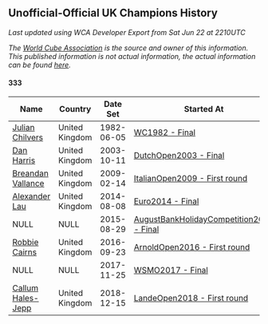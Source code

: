 ## Unofficial-Official UK Champions History

*Last updated using WCA Developer Export from Sat Jun 22 at 2210UTC*

*The [World Cube Association](https://www.worldcubeassociation.org) is the source and owner of this information. This published information is not actual information, the actual information can be found [here](https://www.worldcubeassociation.org/results).*

#### 333

|Name|Country|Date Set|Started At|Ended At|Days Held|  
|--|--|--|--|--|--|  
|[Julian Chilvers](https://www.worldcubeassociation.org/persons/1982CHIL01)|United Kingdom|1982-06-05|[WC1982 - Final](https://www.worldcubeassociation.org/competitions/WC1982/results/all#e333_f)|1 year after [WC1982](https://www.worldcubeassociation.org/competitions/WC1982/results/all#e333_f)|365|  
|[Dan Harris](https://www.worldcubeassociation.org/persons/2003HARR01)|United Kingdom|2003-10-11|[DutchOpen2003 - Final](https://www.worldcubeassociation.org/competitions/DutchOpen2003/results/all#e333_f)|1 year after [BelgianOpen2008](https://www.worldcubeassociation.org/competitions/BelgianOpen2008/results/all#e333_f)|1942|  
|[Breandan Vallance](https://www.worldcubeassociation.org/persons/2007VALL01)|United Kingdom|2009-02-14|[ItalianOpen2009 - First round](https://www.worldcubeassociation.org/competitions/ItalianOpen2009/results/all#e333_1)|1 year after [WC2013](https://www.worldcubeassociation.org/competitions/WC2013/results/all#e333_f)|1990|  
|[Alexander Lau](https://www.worldcubeassociation.org/persons/2011LAUA01)|United Kingdom|2014-08-08|[Euro2014 - Final](https://www.worldcubeassociation.org/competitions/Euro2014/results/all#e333_f)|1 year after [Euro2014](https://www.worldcubeassociation.org/competitions/Euro2014/results/all#e333_f)|365|  
|NULL|NULL|2015-08-29|[AugustBankHolidayCompetition2015 - Final](https://www.worldcubeassociation.org/competitions/AugustBankHolidayCompetition2015/results/all#e333_f)|1 year after [AugustBankHolidayCompetition2015](https://www.worldcubeassociation.org/competitions/AugustBankHolidayCompetition2015/results/all#e333_f)|366|  
|[Robbie Cairns](https://www.worldcubeassociation.org/persons/2014CAIR01)|United Kingdom|2016-09-23|[ArnoldOpen2016 - First round](https://www.worldcubeassociation.org/competitions/ArnoldOpen2016/results/all#e333_1)|1 year after [FMECuboyCalla2016](https://www.worldcubeassociation.org/competitions/FMECuboyCalla2016/results/all#e333_f)|421|  
|NULL|NULL|2017-11-25|[WSMO2017 - Final](https://www.worldcubeassociation.org/competitions/WSMO2017/results/all#e333_f)|1 year after [WSMO2017](https://www.worldcubeassociation.org/competitions/WSMO2017/results/all#e333_f)|365|  
|[Callum Hales-Jepp](https://www.worldcubeassociation.org/persons/2012HALE01)|United Kingdom|2018-12-15|[LandeOpen2018 - First round](https://www.worldcubeassociation.org/competitions/LandeOpen2018/results/all#e333_1)|Ongoing|189|  
